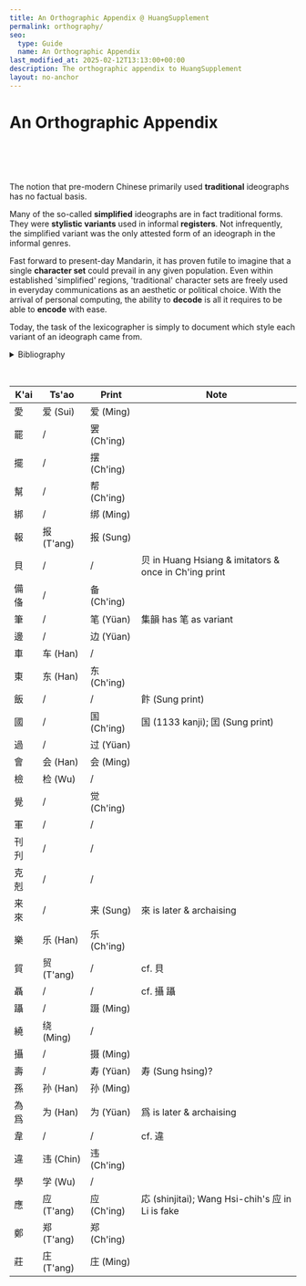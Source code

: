 ```yaml
---
title: An Orthographic Appendix @ HuangSupplement
permalink: orthography/
seo:
  type: Guide
  name: An Orthographic Appendix
last_modified_at: 2025-02-12T13:13:00+00:00
description: The orthographic appendix to HuangSupplement
layout: no-anchor
---
```

# An Orthographic Appendix
&nbsp;  
&nbsp;  
&nbsp;  
&nbsp;  
The notion that pre-modern Chinese primarily used **traditional** ideographs has no factual basis.

Many of the so-called **simplified** ideographs are in fact traditional forms. They were **stylistic variants** used in informal **registers**. Not infrequently, the simplified variant was the only attested form of an ideograph in the informal genres.

Fast forward to present-day Mandarin, it has proven futile to imagine that a single **character set** could prevail in any given population. Even within established 'simplified' regions, 'traditional' character sets are freely used in everyday communications as an aesthetic or political choice. With the arrival of personal computing, the ability to **decode** is all it requires to be able to **encode** with ease.

Today, the task of the lexicographer is simply to document which style each variant of an ideograph came from.

<p>
  <details>
    <summary>Bibliography</summary>
    <h3>Source</h3>
    <ul>
      <li>Hagihara, Yoshio, '「国」と「囯」の文字を考える',『駒澤短大國文』, 33 (2003), 132.</li>
      <li>Li, Le-i,『簡化字源』(Peking, 1996).</li>
      <li>Liu, Fu, and Li Chia-jui (eds),『宋元以來俗字譜』(Peking, 1930).</li>
      <li>National Academy for Educational Research, <a href="https://dict.variants.moe.edu.tw">異體字字典</a> (14th edn, 2024).</li>
      <li>Tseng, Liang, and Ch'en Min (eds),『明清小說俗字典』(Yangchow, 2018).</li>
      <li>Wu, Li-yeh, and Ch'en Shuang-hsin, 'Ts'ao shu k'ai hua tzu yen chiu', <em>Chung kuo wen tzu yen chiu</em>, 29 (2019), 159–63.</li>
    </ul>
  </details>
</p>

&nbsp;  
<!-- Anything not in the table must be before this comment. -->

K'ai|Ts'ao|Print|Note
---|---|---|---
愛|爱 (Sui)|爱 (Ming)|
罷|/|罢 (Ch'ing)|
擺|/|摆 (Ch'ing)|
幫|/|帮 (Ch'ing)|
綁|/|绑 (Ming)|
報|报 (T'ang)|报 (Sung)|
貝|/|/|贝 in Huang Hsiang & imitators & once in Ch'ing print
備 俻|/|备 (Ch'ing)|
筆|/|笔 (Yüan)|集韻 has 笔 as variant
邊|/|边 (Yüan)|
車|车 (Han)|/|
東|东 (Han)|东 (Ch'ing)|
飯|/|/|飰 (Sung print)
國|/|国 (Ch'ing)|国 (1133 kanji); 囯 (Sung print)
過|/|过 (Yüan)|
會|会 (Han)|会 (Ming)|
檢|检 (Wu)|/|
覺|/|觉 (Ch'ing)|
軍|/|/|
刊 刋|/|/|
克 剋|/|/|
来 來|/|来 (Sung)|來 is later & archaising
樂|乐 (Han)|乐 (Ch'ing)|
貿|贸 (T'ang)|/|cf. 貝
聶|/|/|cf. 攝 躡
躡|/|蹑 (Ming)|
繞|绕 (Ming)|/|
攝|/|摄 (Ming)|
壽|/|寿 (Yüan)|寿 (Sung hsing)?
孫|孙 (Han)|孙 (Ming)|
為 爲|为 (Han)|为 (Yüan)|爲 is later & archaising
韋|/|/|cf. 違
違|违 (Chin)|违 (Ch'ing)|
學|学 (Wu)|/|
應|应 (T'ang)|应 (Ch'ing)|応 (shinjitai); Wang Hsi-chih's 应 in Li is fake
鄭|郑 (T'ang)|郑 (Ch'ing)|
莊|庄 (T'ang)|庄 (Ming)|
